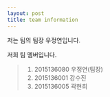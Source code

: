 ```yaml
---
layout: post
title: team information
---
```


저는 팀의 팀장 우정연입니다.

저희 팀 멤버입니다.

>1.  2015136080 우정연(팀장)
>2.  2015136001 강수진
>3.  2015136005 곽현희
